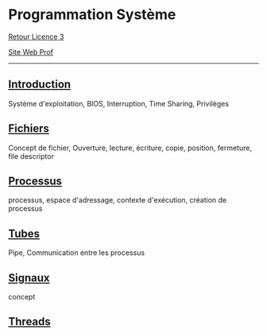 # Programmation Système

[Retour Licence 3](https://mcheungsen.github.io/cours/ "Licence 3")

[Site Web Prof](https://gforgeron.gitlab.io/progsys/)

---- 

## [Introduction](progsys-1.md)
Système d'exploitation, BIOS, Interruption, Time Sharing, Privilèges

## [Fichiers](progsys-2.md)
Concept de fichier, Ouverture, lecture, écriture, copie, position, fermeture, file descriptor

## [Processus](progsys-3.md)
processus, espace d'adressage, contexte d'exécution, création de processus

## [Tubes](progsys-4.md)
Pipe, Communication entre les processus

## [Signaux](progsys-5.md)
concept

## [Threads](progsys-6.md)